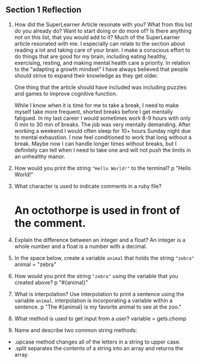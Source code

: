 ## Section 1 Reflection

1. How did the SuperLearner Article resonate with you? What from this list do you already do? Want to start doing or do more of? Is there anything not on this list, that you would add to it?
    Much of the SuperLearner article resonated with me.  I especially can relate to the section about reading a lot and taking care of your brain.  I make a conscious effort to do things that are good for my brain, including eating healthy, exercising, resting, and making mental health care a priority.  In relation to the "adapting a growth mindset" I have always believed that people should strive to expand their knowledge as they get older.  

    One thing that the article should have included was including puzzles and games to improve cognitive function.

    While I know when it is time for me to take a break, I need to make myself take more frequent, shorted breaks before I get mentally fatigued.  In my last career I would sometimes work 8-9 hours with only 0 min to 30 min of breaks.  The job was very mentally demanding. After working a weekend I would often sleep for 10+ hours Sunday night due to mental exhaustion. I now feel conditioned to work that long without a break.  Maybe now I can handle longer times without breaks, but I definitely can tell when I need to take one and will not push the limits in an unhealthy manor.

2. How would you print the string `"Hello World!"` to the terminal?
    p "Hello World!"

3. What character is used to indicate comments in a ruby file?
    # An octothorpe is used in front of the comment.

4. Explain the difference between an integer and a float?
    An integer is a whole number and a float is a number with a decimal.

5. In the space below, create a variable `animal` that holds the string `"zebra"`
    animal = "zebra"

6. How would you print the string `"zebra"` using the variable that you created above?
    p "#{animal}"

7. What is interpolation? Use interpolation to print a sentence using the variable `animal`.
    interpolation is incorporating a variable within a sentence.
    p "The #{animal} is my favorite animal to see at the zoo."

8. What method is used to get input from a user?
   variable = gets.chomp

9. Name and describe two common string methods:
- .upcase method changes all of the letters in a string to upper case.
- .split separates the contents of a string into an array and returns the array.
